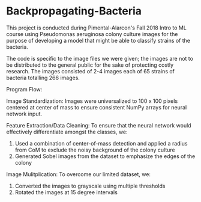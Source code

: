 # Backpropagating-Bacteria
This project is conducted during Pimental-Alarcon's Fall 2018 Intro to ML course using Pseudomonas aeruginosa colony culture images for the purpose of developing a model that might be able to classify strains of the bacteria.

The code is specific to the image files we were given; the images are not to be distributed to the general public for the sake of protecting costly research. The images consisted of 2-4 images each of 65 strains of bacteria totalling 266 images.

Program Flow:


Image Standardization:
Images were universalized to 100 x 100 pixels centered at center of mass to ensure consistent NumPy arrays for neural network input.

Feature Extraction/Data Cleaning:
To ensure that the neural network would effectively differentiate amongst the classes, we:
1. Used a combination of center-of-mass detection and applied a radius from CoM to exclude the noisy background of the colony culture
2. Generated Sobel images from the dataset to emphasize the edges of the colony

Image Mulitplication:
To overcome our limited dataset, we:
1. Converted the images to grayscale using multiple thresholds
2. Rotated the images at 15 degree intervals


